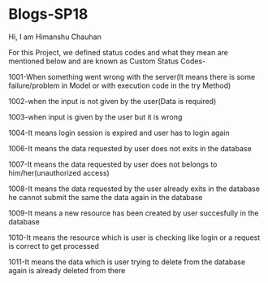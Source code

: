 # Blogs-SP18
Hi, I am Himanshu Chauhan

For this Project, we defined status codes and what they mean are mentioned below and are known as Custom Status Codes-

1001-When something went wrong with the server(It means there is some failure/problem in Model or with execution code in the try Method)

1002-when the input is not given by the user(Data is required)

1003-when input is given by the user but it is wrong

1004-It means login session is expired and user has to login again

1006-It means the data requested by user does not exits in the database

1007-It means the data requested by user does not belongs to him/her(unauthorized access)

1008-It means the data requested by the user already exits in the database he cannot submit the same the data again in the database

1009-It means a new resource has been created by user succesfully in the database

1010-It means the resource which is user is checking like login or a request is correct to get processed

1011-It means the data which is user trying to delete from the database again is already deleted from there